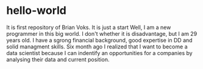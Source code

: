 # hello-world
It is first repository of Brian Voks. It is just a start
Well, I am a new programmer in this big world. I don't whether it is disadvantage, but I am 29 years old. I have a sgrong financial background, good expertise in DD and solid managment skills. Six month ago I realized that I want to become a data scientist because I can indentify an opportunities for a companies by analysing their data and current position. 
